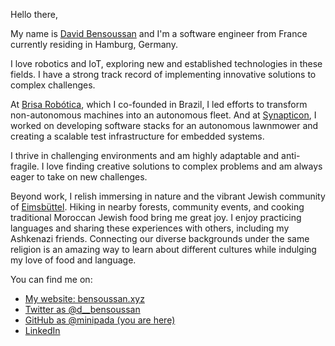 Hello there,

My name is [David Bensoussan](https://twitter.com/d__bensoussan) and I'm a software engineer from France currently residing in Hamburg, Germany.

I love robotics and IoT, exploring new and established technologies in these fields. I have a strong track record of implementing innovative solutions to complex challenges.

At [Brisa Robótica](https://www.linkedin.com/company/11711423), which I co-founded in Brazil, I led efforts to transform non-autonomous machines into an autonomous fleet. And at [Synapticon](https://www.linkedin.com/company/synapticon-gmbh/), I worked on developing software stacks for an autonomous lawnmower and creating a scalable test infrastructure for embedded systems.

I thrive in challenging environments and am highly adaptable and anti-fragile. I love finding creative solutions to complex problems and am always eager to take on new challenges.

Beyond work, I relish immersing in nature and the vibrant Jewish community of [Eimsbüttel](https://www.wikiwand.com/en/Eimsb%C3%BCttel). Hiking in nearby forests, community events, and cooking traditional Moroccan Jewish food bring me great joy. I enjoy practicing languages and sharing these experiences with others, including my Ashkenazi friends. Connecting our diverse backgrounds under the same religion is an amazing way to learn about different cultures while indulging my love of food and language.

You can find me on:

* [My website: bensoussan.xyz](https://bensoussan.xyz)
* [Twitter as @d__bensoussan](https://twitter.com/d__bensoussan)
* [GitHub as @minipada (you are here)](https://github.com/minipada)
* [LinkedIn](https://www.linkedin.com/in/david-bensoussan-715a0b72/)
